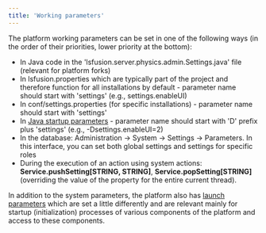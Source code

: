 ```yaml
---
title: 'Working parameters'
---
```


The platform working parameters can be set in one of the following ways (in the order of their priorities, lower priority at the bottom):

-   In Java code in the 'lsfusion.server.physics.admin.Settings.java' file (relevant for platform forks)
-   In lsfusion.properties which are typically part of the project and therefore function for all installations by default - parameter name should start with 'settings' (e.g., settings.enableUI)
-   In conf/settings.properties (for specific installations) - parameter name should start with 'settings'
-   In [Java startup parameters](Launch_parameters.md#Launchparameters-appjava) - parameter name should start with 'D' prefix plus 'settings' (e.g., -Dsettings.enableUI=2)
-   In the database: Administration → System → Settings → Parameters. In this interface, you can set both global settings and settings for specific roles
-   During the execution of an action using system actions: **Service.pushSetting\[STRING, STRING\]**, **Service.popSetting\[STRING\]** (overriding the value of the property for the entire current thread).


In addition to the system parameters, the platform also has [launch parameters](Launch_parameters.md) which are set a little differently and are relevant mainly for startup (initialization) processes of various components of the platform and access to these components.
